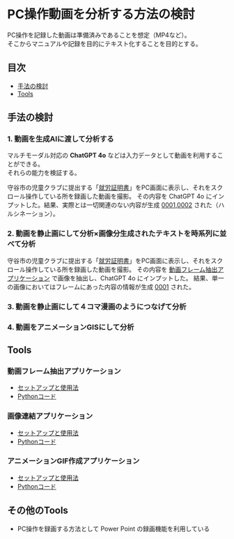 # PC操作動画を分析する方法の検討

PC操作を記録した動画は準備済みであることを想定（MP4など）。  
そこからマニュアルや記録を目的にテキスト化することを目的とする。

## 目次
- [手法の検討](#手法の検討)
- [Tools](#Tools)

## 手法の検討
### 1. 動画を生成AIに渡して分析する

マルチモーダル対応の **ChatGPT 4o** などは入力データとして動画を利用することができる。  
それらの能力を検証する。

守谷市の児童クラブに提出する「[就労証明書](https://www.city.moriya.ibaraki.jp/kurashi_tetsuzuki/e-service/1001536/1006145/1006146.html)」をPC画面に表示し、それをスクロール操作している所を録画した動画を撮影。
その内容を ChatGPT 4o にインプットした。結果、実際とは一切関連のない内容が生成 [0001](https://github.com/t2k2pp/Mov2Doc/blob/main/log/Evidence01_0001.md),[0002](https://github.com/t2k2pp/Mov2Doc/blob/main/log/Evidence01_0002.md) された（ハルシネーション）。

### 2. 動画を静止画にして分析×画像分生成されたテキストを時系列に並べて分析

守谷市の児童クラブに提出する「[就労証明書](https://www.city.moriya.ibaraki.jp/kurashi_tetsuzuki/e-service/1001536/1006145/1006146.html)」をPC画面に表示し、それをスクロール操作している所を録画した動画を撮影。
その内容を [動画フレーム抽出アプリケーション](#動画フレーム抽出アプリケーション) で画像を抽出し、ChatGPT 4o にインプットした。
結果、単一の画像においてはフレームにあった内容の情報が生成 [0001](https://github.com/t2k2pp/Mov2Doc/blob/main/log/Evidence02_0001.md) された。

### 3. 動画を静止画にして４コマ漫画のようにつなげて分析
### 4. 動画をアニメーションGISにして分析



## Tools
### 動画フレーム抽出アプリケーション
- [セットアップと使用法](https://github.com/t2k2pp/Mov2Doc/blob/main/tools/ToolsDocs_01.md)
- [Pythonコード](https://github.com/t2k2pp/Mov2Doc/blob/main/tools/video-frame-extractor.py)

### 画像連結アプリケーション
- [セットアップと使用法](https://github.com/t2k2pp/Mov2Doc/blob/main/tools/ToolsDocs_02.md)
- [Pythonコード](https://github.com/t2k2pp/Mov2Doc/blob/main/tools/image-concatenator.py)

### アニメーションGIF作成アプリケーション
- [セットアップと使用法](https://github.com/t2k2pp/Mov2Doc/blob/main/tools/ToolsDocs_03.md)
- [Pythonコード](https://github.com/t2k2pp/Mov2Doc/blob/main/tools/animated-gif-creator.py)


## その他のTools
- PC操作を録画する方法として Power Point の録画機能を利用している
